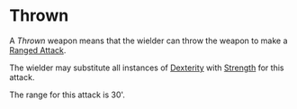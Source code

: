 # Thrown

A *Thrown* weapon means that the wielder can throw the weapon to make a [Ranged Attack](../../Game%20Procedures/Combat/Ranged%20Attack.md).

The wielder may substitute all instances of [Dexterity](../../Player%20Characters/The%20Ability%20Scores/Dexterity.md) with [Strength](../../Player%20Characters/The%20Ability%20Scores/Strength.md) for this attack.

The range for this attack is 30'.
